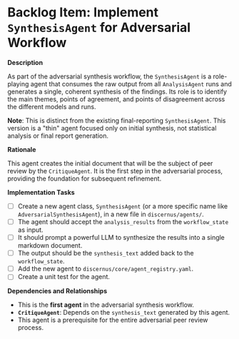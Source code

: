 # Backlog Item: Implement `SynthesisAgent` for Adversarial Workflow

**Description**

As part of the adversarial synthesis workflow, the `SynthesisAgent` is a role-playing agent that consumes the raw output from all `AnalysisAgent` runs and generates a single, coherent synthesis of the findings. Its role is to identify the main themes, points of agreement, and points of disagreement across the different models and runs.

**Note**: This is distinct from the existing final-reporting `SynthesisAgent`. This version is a "thin" agent focused only on initial synthesis, not statistical analysis or final report generation.

**Rationale**

This agent creates the initial document that will be the subject of peer review by the `CritiqueAgent`. It is the first step in the adversarial process, providing the foundation for subsequent refinement.

**Implementation Tasks**

*   [ ] Create a new agent class, `SynthesisAgent` (or a more specific name like `AdversarialSynthesisAgent`), in a new file in `discernus/agents/`.
*   [ ] The agent should accept the `analysis_results` from the `workflow_state` as input.
*   [ ] It should prompt a powerful LLM to synthesize the results into a single markdown document.
*   [ ] The output should be the `synthesis_text` added back to the `workflow_state`.
*   [ ] Add the new agent to `discernus/core/agent_registry.yaml`.
*   [ ] Create a unit test for the agent.

**Dependencies and Relationships**

*   This is the **first agent** in the adversarial synthesis workflow.
*   **`CritiqueAgent`**: Depends on the `synthesis_text` generated by this agent.
*   This agent is a prerequisite for the entire adversarial peer review process. 